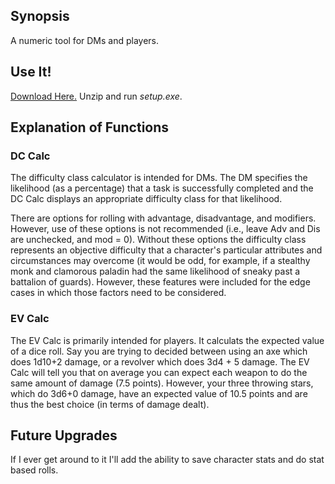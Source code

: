## Synopsis
A numeric tool for DMs and players.

## Use It!
[Download Here.](http://www.mediafire.com/file/wbeqnli6x1ev69l/DndCalculator.zip) Unzip and run *setup.exe*.

## Explanation of Functions
### DC Calc
The difficulty class calculator is intended for DMs. The DM specifies the likelihood (as a percentage) that a task is successfully completed and the DC Calc displays an appropriate difficulty class for that likelihood.

There are options for rolling with advantage, disadvantage, and modifiers. However, use of these options is not recommended (i.e., leave Adv and Dis are unchecked, and mod = 0). Without these options the difficulty class represents an objective difficulty that a character's particular attributes and circumstances may overcome (it would be odd, for example, if a stealthy monk and clamorous paladin had the same likelihood of sneaky past a battalion of guards). However, these features were included for the edge cases in which those factors need to be considered.

### EV Calc
The EV Calc is primarily intended for players. It calculats the expected value of a dice roll. Say you are trying to decided between using an axe which does 1d10+2 damage, or a revolver which does 3d4 + 5 damage. The EV Calc will tell you that on average you can expect each weapon to do the same amount of damage (7.5 points). However, your three throwing stars,  which do 3d6+0 damage, have an expected value of 10.5 points and are thus the best choice (in terms of damage dealt).

## Future Upgrades
If I ever get around to it I'll add the ability to save character stats and do stat based rolls.
